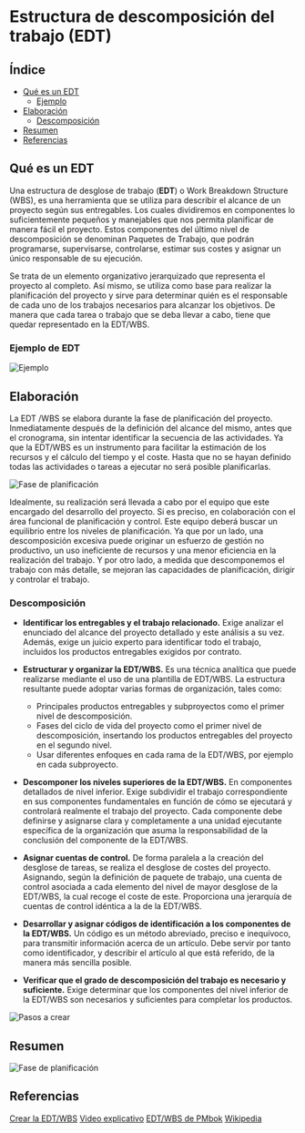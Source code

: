 # Estructura de descomposición del trabajo (EDT)

## Índice
* [Qué es un EDT](#Qué_es_un_EDT)
    * [Ejemplo](#Ejemplo)
* [Elaboración](#Elaboración)
    * [Descomposición](#Descomposición)
* [Resumen](#Resumen)
* [Referencias](#Referencias)

## Qué es un EDT 
Una estructura de desglose de trabajo (**EDT**) o Work Breakdown Structure (WBS), es una herramienta que se utiliza para describir el alcance de un proyecto según sus entregables. Los cuales dividiremos en componentes lo suficientemente pequeños y manejables que nos permita planificar de manera fácil el proyecto. Estos componentes del último nivel de descomposición se denominan Paquetes de Trabajo, que podrán programarse, supervisarse, controlarse, estimar sus costes y asignar un único responsable de su ejecución.

Se trata de un elemento organizativo jerarquizado que representa el proyecto al completo. Así mismo, se utiliza como base para realizar la planificación del proyecto y sirve para determinar quién es el responsable de cada uno de los trabajos necesarios para alcanzar los objetivos. De manera que cada tarea o trabajo que se deba llevar a cabo, tiene que quedar representado en la EDT/WBS.
### Ejemplo de EDT
![Ejemplo](https://i0.wp.com/www.gladysgbegnedji.com/wp-content/uploads/2016/11/EDT.png?resize=768%2C430&ssl=1)

## Elaboración
La EDT /WBS se elabora durante la fase de  planificación del proyecto. Inmediatamente después de la definición del alcance del mismo, antes que el cronograma, sin intentar identificar la secuencia de las actividades. Ya que la EDT/WBS es un instrumento para facilitar la estimación de los recursos y el cálculo del tiempo y el coste. Hasta que no se hayan definido todas las actividades o tareas a ejecutar no será posible planificarlas. 

![Fase de planificación](https://i0.wp.com/www.gladysgbegnedji.com/wp-content/uploads/2016/11/Crear-la-EDT.png?w=567&ssl=1)

Idealmente, su realización será llevada a cabo por el equipo que este encargado del desarrollo del proyecto. Si es preciso, en colaboración con el área funcional de planificación y control. Este equipo deberá buscar un equilibrio entre los niveles de planificación. Ya que por un lado, una descomposición excesiva puede originar un esfuerzo de gestión no productivo, un uso ineficiente de recursos y una menor eficiencia en la realización del trabajo. Y por otro lado, a medida que descomponemos el trabajo con más detalle, se mejoran las capacidades de planificación, dirigir y controlar el trabajo.

### Descomposición

* **Identificar los entregables y el trabajo relacionado.** Exige analizar el enunciado del alcance del proyecto detallado y este análisis a su vez. Además, exige un juicio experto para identificar todo el trabajo, incluidos los productos entregables exigidos por contrato.
* **Estructurar y organizar la EDT/WBS.** Es una técnica analítica que puede realizarse mediante el uso de una plantilla de EDT/WBS. La estructura resultante puede adoptar varias formas de organización, tales como:
     * Principales productos entregables y subproyectos como el primer nivel de descomposición. 
     * Fases del ciclo de vida del proyecto como el primer nivel de descomposición, insertando los productos entregables del proyecto en el segundo nivel.
    * Usar diferentes enfoques en cada rama de la EDT/WBS, por ejemplo en cada subproyecto.
        
* **Descomponer los niveles superiores de la EDT/WBS.** En componentes detallados de nivel inferior. Exige subdividir el trabajo correspondiente en sus componentes fundamentales en función de cómo se ejecutará y controlará realmente el trabajo del proyecto. Cada componente debe definirse y asignarse clara y completamente a una unidad ejecutante específica de la organización que asuma la responsabilidad de la conclusión del componente de la EDT/WBS.
* **Asignar cuentas de control.** De forma paralela a la creación del desglose de tareas, se realiza el desglose de costes del proyecto. Asignando, según la definición de paquete de trabajo, una cuenta de control asociada a cada elemento del nivel de mayor desglose de la EDT/WBS, la cual recoge el coste de este. Proporciona una jerarquía de cuentas de control idéntica a la de la EDT/WBS.
* **Desarrollar y asignar códigos de identificación a los componentes de la EDT/WBS.** Un código es un método abreviado, preciso e inequívoco, para transmitir información acerca de un artículo. Debe servir por tanto como identificador, y describir el artículo al que  está referido, de la manera más sencilla posible.
* **Verificar que el grado de descomposición del trabajo es necesario y suficiente.** Exige determinar que los componentes del nivel inferior de la EDT/WBS son necesarios y suficientes para completar los productos.

![Pasos a crear](https://i2.wp.com/www.gladysgbegnedji.com/wp-content/uploads/2016/11/Pasos-crear-EDT.png?w=567&ssl=1)

## Resumen
![Fase de planificación](https://i0.wp.com/www.gladysgbegnedji.com/wp-content/uploads/2016/11/La-EDT-certificaci%C3%B3n-PMP.png?w=646&ssl=1)

## Referencias
[Crear la EDT/WBS](https://www.gladysgbegnedji.com/crear-la-edt-wbs/)
[Video explicativo](https://www.youtube.com/watch?v=J5-vozwc9Z8&feature=youtu.be)
[EDT/WBS de PMbok](http://todopmp.com/crear-la-edt-wbs/)
[Wikipedia](https://es.wikipedia.org/wiki/Estructura_de_descomposici%C3%B3n_del_trabajo)
